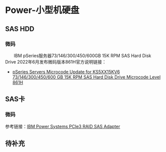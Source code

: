 # Power-小型机硬盘
## SAS HDD
### 微码
&#8195;&#8195;IBM pSeries服务器73/146/300/450/600GB 15K RPM SAS Hard Disk Drive 2022年6月发布微码版本861H官方说明链接：
- [pSeries Servers Microcode Update for KS5XX15KV6 73/146/300/450/600 GB  15K RPM SAS Hard Disk Drive Microcode Level 861H](https://download4.boulder.ibm.com/sar/CMA/IOA/0altd/1/KS5XX15KV6.html)

## SAS卡
### 微码
参考链接：[IBM Power Systems PCIe3 RAID SAS Adapter](https://delivery04.dhe.ibm.com/sar/CMA/IOA/05978/4/readme_sissas12511700.html)

## 待补充
